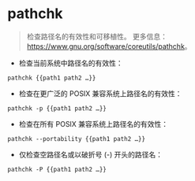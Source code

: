 # pathchk

> 检查路径名的有效性和可移植性。
> 更多信息：<https://www.gnu.org/software/coreutils/pathchk>。

- 检查当前系统中路径名的有效性：

`pathchk {{path1 path2 …}}`

- 检查在更广泛的 POSIX 兼容系统上路径名的有效性：

`pathchk -p {{path1 path2 …}}`

- 检查在所有 POSIX 兼容系统上路径名的有效性：

`pathchk --portability {{path1 path2 …}}`

- 仅检查空路径名或以破折号 (-) 开头的路径名：

`pathchk -P {{path1 path2 …}}`